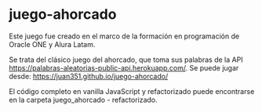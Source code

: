 # juego-ahorcado

Este juego fue creado en el marco de la formación en programación de Oracle ONE y Alura Latam.

Se trata del clásico juego del ahorcado, que toma sus palabras de la API https://palabras-aleatorias-public-api.herokuapp.com/. Se puede jugar desde: https://juan351.github.io/juego-ahorcado/

El código completo en vanilla JavaScript y refactorizado puede encontrarse en la carpeta juego_ahorcado - refactorizado.
